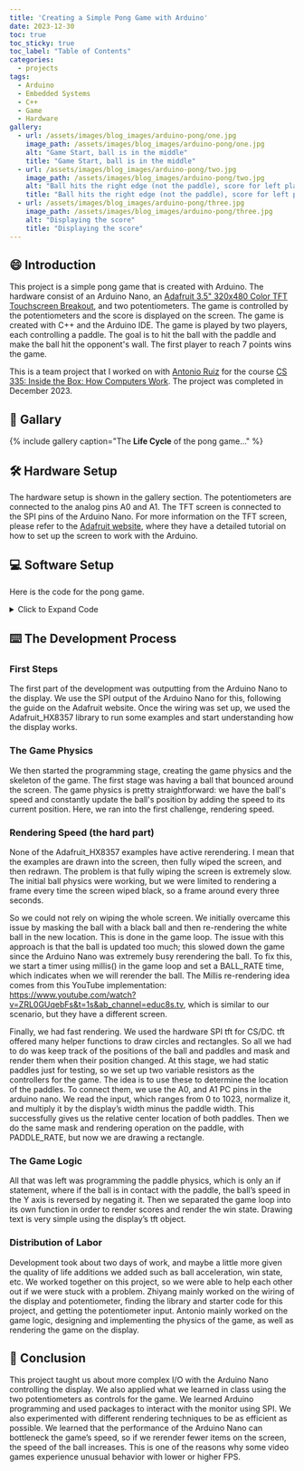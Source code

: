 ```yaml
---
title: 'Creating a Simple Pong Game with Arduino'
date: 2023-12-30
toc: true
toc_sticky: true
toc_label: "Table of Contents"
categories:
  - projects
tags:
  - Arduino
  - Embedded Systems
  - C++
  - Game
  - Hardware
gallery:
  - url: /assets/images/blog_images/arduino-pong/one.jpg
    image_path: /assets/images/blog_images/arduino-pong/one.jpg
    alt: "Game Start, ball is in the middle"
    title: "Game Start, ball is in the middle"
  - url: /assets/images/blog_images/arduino-pong/two.jpg
    image_path: /assets/images/blog_images/arduino-pong/two.jpg
    alt: "Ball hits the right edge (not the paddle), score for left player"
    title: "Ball hits the right edge (not the paddle), score for left player"
  - url: /assets/images/blog_images/arduino-pong/three.jpg
    image_path: /assets/images/blog_images/arduino-pong/three.jpg
    alt: "Displaying the score"
    title: "Displaying the score"
---
```

## :smile: Introduction

This project is a simple pong game that is created with Arduino. The hardware consist of an Arduino Nano, an [Adafruit 3.5" 320x480 Color TFT Touchscreen Breakout](https://learn.adafruit.com/adafruit-3-5-color-320x480-tft-touchscreen-breakout), and two potentiometers. The game is controlled by the potentiometers and the score is displayed on the screen. The game is created with C++ and the Arduino IDE. The game is played by two players, each controlling a paddle. The goal is to hit the ball with the paddle and make the ball hit the opponent's wall. The first player to reach 7 points wins the game.

This is a team project that I worked on with [Antonio Ruiz](https://github.com/antonioruiz2606) for the course [CS 335: Inside the Box: How Computers Work](https://people.cs.umass.edu/~weems/homepage/courses/cmpsci-335.html). The project was completed in December 2023.


## :camera_flash: Gallary
{% include gallery caption="The **Life Cycle** of the pong game..." %}

## :hammer_and_wrench: Hardware Setup

The hardware setup is shown in the gallery section. The potentiometers are connected to the analog pins A0 and A1. The TFT screen is connected to the SPI pins of the Arduino Nano. For more information on the TFT screen, please refer to the [Adafruit website](https://learn.adafruit.com/adafruit-3-5-color-320x480-tft-touchscreen-breakout), where they have a detailed tutorial on how to set up the screen to work with the Arduino.

## :computer: Software Setup

Here is the code for the pong game.

<details>
<summary>Click to Expand Code</summary>

{% highlight cpp %}
#include <SPI.h>
#include "Adafruit_GFX.h"
#include "Adafruit_HX8357.h"

// These are 'flexible' lines that can be changed
#define TFT_CS 10
#define TFT_DC 9
#define TFT_RST 8  // RST can be set to -1 if you tie it to Arduino's reset

#define BLACK 0x0000
#define BLUE 0x001F
#define RED 0xF800
#define GREEN 0x07E0
#define CYAN 0x07FF
#define MAGENTA 0xF81F
#define YELLOW 0xFFE0
#define WHITE 0xFFFF

// Ball/paddle rendering rate idea comes from this implementation https://www.youtube.com/watch?v=ZRL0GUqebFs&t=1s&ab_channel=educ8s.tv
const unsigned long PADDLE_RATE = 33;
const unsigned long BALL_RATE = 20;

// Use hardware SPI (on Uno, #13, #12, #11) and the above for CS/DC
Adafruit_HX8357 tft = Adafruit_HX8357(TFT_CS, TFT_DC, TFT_RST);

unsigned long ballUpdate;
unsigned long paddleUpdate;

int paddleWidth = 40;
int paddleHeight = 5;
int ballSize = 4;

int pot1 = A0;  //Give a name to the analog 0 pin
int pot2 = A1;  //Give a name to the analog 1 pin
int paddle1;    //Variable to hold analog value
int paddle2;    //Variable to hold analog value

int paddleAx, paddleAy;
int paddleBx, paddleBy;
float ballX, ballY;
float ballSpeedX = 5.0;
float ballSpeedY = 5.0;
int scoreA = 0;
int scoreB = 0;

bool gameEnded = false;

void setup() {
  Serial.begin(9600);
  Serial.println("PONG BEGINS");

  pinMode(pot1, INPUT);  //configured as an input
  pinMode(pot2, INPUT);  //configured as an input

  tft.begin();
  tft.setRotation(0);  // Adjust the screen rotation if necessary
  tft.fillScreen(BLACK);

  paddleAy = tft.height() - 20;
  paddleAx = tft.width() / 2;
  paddleBy = 20;
  paddleBx = tft.width() / 2;

  unsigned long start = millis();
  while (millis() - start < 2000);
  ballUpdate = millis();
  paddleUpdate = ballUpdate;
  ballX = tft.width() / 2;
  ballY = tft.height() / 2;
}

float convertInput(int input) {
  float res = input / 1023.0;
  res *= (tft.width() - paddleWidth);
  res += (paddleWidth / 2);
  return res;
}

void renderScores() {
  tft.setRotation(1);
  tft.setCursor((tft.width() / 2) - (tft.width() / 8), tft.height() / 2);
  tft.setTextColor(HX8357_WHITE);
  tft.setTextSize(3);
  tft.print(scoreB);
  tft.print(":");
  tft.print(scoreA);
  tft.fillScreen(HX8357_BLACK);
  tft.setRotation(0);

  if (scoreA < 7 && scoreB < 7) {
    unsigned long start = millis();
    while (millis() - start < 2000);
    ballUpdate = millis();
    paddleUpdate = ballUpdate;
    ballX = tft.width() / 2;
    ballY = tft.height() / 2;
    startGame();
  } else {
    tft.setRotation(1);
    tft.setCursor((tft.width() / 2) - (tft.width() / 4), tft.height() / 2);
    tft.setTextColor(HX8357_WHITE);
    tft.setTextSize(3);
    if (scoreA > scoreB) {
      tft.print("Player B Wins");
    } else {
      tft.print("Player A Wins");
    }
    gameEnded = true;
  }
  return;
}

void startGame() {
  unsigned long time = millis();

  if (time > paddleUpdate) {
    paddle1 = analogRead(pot1);
    paddle2 = analogRead(pot2);
    int newPaddleAx = convertInput(paddle1);
    int newPaddleBx = convertInput(paddle2);
    // Draw stationary paddles
    if (abs(paddleBx - newPaddleBx) < 2) {
      tft.fillRect(paddleBx - paddleWidth / 2, paddleBy - paddleHeight, paddleWidth, paddleHeight, WHITE);
      tft.fillRect(paddleBx - paddleWidth / 2, paddleBy - paddleHeight, paddleWidth, paddleHeight, WHITE);
    } else {
      tft.fillRect(paddleBx - paddleWidth / 2, paddleBy - paddleHeight, paddleWidth, paddleHeight, BLACK);
      tft.fillRect(newPaddleBx - paddleWidth / 2, paddleBy - paddleHeight, paddleWidth, paddleHeight, WHITE);
      paddleBx = newPaddleBx;
    }
    if (abs(paddleAx - newPaddleAx) < 2) {
      tft.fillRect(paddleAx - paddleWidth / 2, paddleAy, paddleWidth, paddleHeight, WHITE);
      tft.fillRect(paddleAx - paddleWidth / 2, paddleAy, paddleWidth, paddleHeight, WHITE);
    } else {
      tft.fillRect(paddleAx - paddleWidth / 2, paddleAy, paddleWidth, paddleHeight, BLACK);
      tft.fillRect(newPaddleAx - paddleWidth / 2, paddleAy, paddleWidth, paddleHeight, WHITE);
      paddleAx = newPaddleAx;
    }
  }

  if (time > ballUpdate) {
    float newX = ballX + ballSpeedX;
    float newY = ballY + ballSpeedY;

    // Ball collisions with walls
    if (newX + ballSize > tft.width() || newX < ballSize) {
      ballSpeedX = -ballSpeedX;
    }
    if (newY > tft.height() - ballSize) {
      scoreB++;
      ballSpeedX = 5.0;
      ballSpeedY = 5.0;
      renderScores();
      return;
    }

    if (newY < ballSize) {
      scoreA++;
      ballSpeedX = 5.0;
      ballSpeedY = 5.0;
      renderScores();
      return;
    }

    // Ball collision with paddleA
    if (newY + ballSize > paddleAy && abs(newX - paddleAx) < paddleWidth) {
      ballSpeedY = -ballSpeedY;
      ballSpeedX *= 1.1;
      ballSpeedY *= 1.1;
    }

    // Ball collision with paddleB
    if (newY + ballSize < paddleBy + paddleHeight && abs(newX - paddleBx) < paddleWidth) {
      ballSpeedY = -ballSpeedY;
      ballSpeedX *= 1.1;
      ballSpeedY *= 1.1;
    }

    tft.fillCircle((int)ballX, (int)ballY, ballSize, BLACK);
    tft.fillCircle((int)newX, (int)newY, ballSize, WHITE);
    ballX = newX;
    ballY = newY;
    ballUpdate += BALL_RATE;
  }
}

void loop() {
  if (!gameEnded) { startGame(); }
}
{% endhighlight %}
</details>

## :keyboard: The Development Process

### First Steps
The first part of the development was outputting from the Arduino Nano to the display. We use the SPI output of the Arduino Nano for this, following the guide on the Adafruit website. Once the wiring was set up, we used the Adafruit_HX8357 library to run some examples and start understanding how the display works.

### The Game Physics
We then started the programming stage, creating the game physics and the skeleton of the game. The first stage was having a ball that bounced around the screen. The game physics is pretty straightforward: we have the ball's speed and constantly update the ball's position by adding the speed to its current position. Here, we ran into the first challenge, rendering speed.

### Rendering Speed (the hard part)
None of the Adafruit_HX8357 examples have active rerendering. I mean that the examples are drawn into the screen, then fully wiped the screen, and then redrawn. The problem is that fully wiping the screen is extremely slow. The initial ball physics were working, but we were limited to rendering a frame every time the screen wiped black, so a frame around every three seconds.

So we could not rely on wiping the whole screen. We initially overcame this issue by masking the ball with a black ball and then re-rendering the white ball in the new location. This is done in the game loop. The issue with this approach is that the ball is updated too much; this slowed down the game since the Arduino Nano was extremely busy rerendering the ball. To fix this, we start a timer using millis() in the game loop and set a BALL_RATE time, which indicates when we will rerender the ball. The Millis re-rendering idea comes from this YouTube implementation: https://www.youtube.com/watch?v=ZRL0GUqebFs&t=1s&ab_channel=educ8s.tv, which is similar to our scenario, but they have a different screen.

Finally, we had fast rendering. We used the hardware SPI tft for CS/DC. tft offered many helper functions to draw circles and rectangles. So all we had to do was keep track of the positions of the ball and paddles and mask and render them when their position changed.
At this stage, we had static paddles just for testing, so we set up two variable resistors as the controllers for the game. The idea is to use these to determine the location of the paddles. To connect them, we use the A0, and A1 PC pins in the arduino nano. We read the input, which ranges from 0 to 1023, normalize it, and multiply it by the display’s width minus the paddle width. This successfully gives us the relative center location of both paddles. Then we do the same mask and rendering operation on the paddle, with PADDLE_RATE, but now we are drawing a rectangle.

### The Game Logic
All that was left was programming the paddle physics, which is only an if statement, where if the ball is in contact with the paddle, the ball’s speed in the Y axis is reversed by negating it. Then we separated the game loop into its own function in order to render scores and render the win state. Drawing text is very simple using the display’s tft object.

### Distribution of Labor
Development took about two days of work, and maybe a little more given the quality of life additions we added such as ball acceleration, win state, etc. We worked together on this project, so we were able to help each other out if we were stuck with a problem. Zhiyang mainly worked on the wiring of the display and potentiometer, finding the library and starter code for this project, and getting the potentiometer input. Antonio mainly worked on the game logic, designing and implementing the physics of the game, as well as rendering the game on the display.

## :thinking: Conclusion

This project taught us about more complex I/O with the Arduino Nano controlling the display. We also applied what we learned in class using the two potentiometers as controls for the game. We learned Arduino programming and used packages to interact with the monitor using SPI. We also experimented with different rendering techniques to be as efficient as possible. We learned that the performance of the Arduino Nano can bottleneck the game’s speed, so if we rerender fewer items on the screen, the speed of the ball increases. This is one of the reasons why some video games experience unusual behavior with lower or higher FPS.
